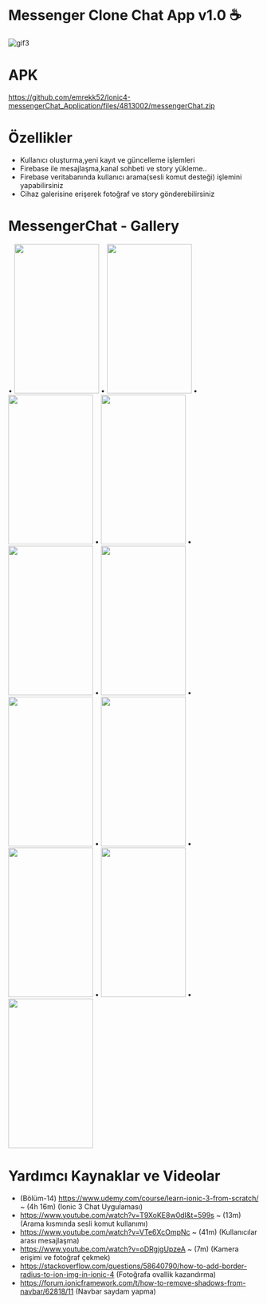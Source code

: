 # Messenger Clone Chat App v1.0  :coffee:

![gif3](https://user-images.githubusercontent.com/50170946/85266769-05d55480-b47d-11ea-8c03-d50adb1b755f.gif)

# APK 
 https://github.com/emrekk52/Ionic4-messengerChat_Application/files/4813002/messengerChat.zip

# Özellikler

 * Kullanıcı oluşturma,yeni kayıt ve güncelleme işlemleri
 * Firebase ile mesajlaşma,kanal sohbeti ve story yükleme..
 * Firebase veritabanında kullanıcı arama(sesli komut desteği) işlemini yapabilirsiniz
 * Cihaz galerisine erişerek fotoğraf ve story gönderebilirsiniz
 

# MessengerChat - Gallery

• <img src="https://user-images.githubusercontent.com/50170946/85267097-767c7100-b47d-11ea-9dee-ea211f8d30c7.png" width="170" height="300">
• <img src="https://user-images.githubusercontent.com/50170946/85267102-77ad9e00-b47d-11ea-897e-be4ad7bcddb8.png" width="170" height="300">
• <img src="https://user-images.githubusercontent.com/50170946/85267107-78decb00-b47d-11ea-83e4-e8ea810adee9.png" width="170" height="300">
• <img src="https://user-images.githubusercontent.com/50170946/85267117-7c725200-b47d-11ea-9132-e4f5a47eb9c8.png" width="170" height="300">
• <img src="https://user-images.githubusercontent.com/50170946/85267119-7d0ae880-b47d-11ea-902d-7f6f350c2c1a.png" width="170" height="300">
• <img src="https://user-images.githubusercontent.com/50170946/85267123-7da37f00-b47d-11ea-8646-b2c980cb522a.png" width="170" height="300">
• <img src="https://user-images.githubusercontent.com/50170946/85267126-7e3c1580-b47d-11ea-92ea-60801af56ec3.png" width="170" height="300">
• <img src="https://user-images.githubusercontent.com/50170946/85267129-7ed4ac00-b47d-11ea-88a1-914cc3d1c6fa.png" width="170" height="300">
• <img src="https://user-images.githubusercontent.com/50170946/85269817-1d164100-b481-11ea-9102-6f3a4fbe71a1.png" width="170" height="300">
• <img src="https://user-images.githubusercontent.com/50170946/85269823-1e476e00-b481-11ea-99fc-9f7b2375374a.png" width="170" height="300">
• <img src="https://user-images.githubusercontent.com/50170946/85269827-1ee00480-b481-11ea-9934-05b686035c65.png" width="170" height="300">

# Yardımcı Kaynaklar ve Videolar

 * (Bölüm-14) https://www.udemy.com/course/learn-ionic-3-from-scratch/ ~ (4h 16m) (Ionic 3 Chat Uygulaması)
 * https://www.youtube.com/watch?v=T9XoKE8w0dI&t=599s ~ (13m) (Arama kısmında sesli komut kullanımı)
 * https://www.youtube.com/watch?v=VTe6XcOmpNc ~ (41m) (Kullanıcılar arası mesajlaşma)
 * https://www.youtube.com/watch?v=oDRgjgUpzeA ~ (7m) (Kamera erişimi ve fotoğraf çekmek)
 * https://stackoverflow.com/questions/58640790/how-to-add-border-radius-to-ion-img-in-ionic-4 (Fotoğrafa ovallik kazandırma)
 * https://forum.ionicframework.com/t/how-to-remove-shadows-from-navbar/62818/11 (Navbar saydam yapma)
 

